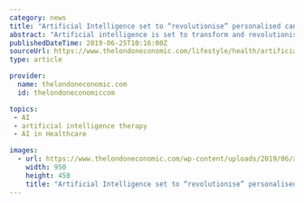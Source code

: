 ```yaml
---
category: news
title: "Artificial Intelligence set to “revolutionise” personalised cancer treatment plans"
abstract: "Artificial intelligence is set to transform and revolutionise treatment ... “We see a benefit to proton therapy treatment in approximately 20% of prostate patients because of their anatomy, particularly given the fact that traditional treatment methods ..."
publishedDateTime: 2019-06-25T10:16:00Z
sourceUrl: https://www.thelondoneconomic.com/lifestyle/health/artificial-intelligence-set-to-revolutionise-personalised-cancer-treatment-plans/25/06/
type: article

provider:
  name: thelondoneconomic.com
  id: thelondoneconomiccom

topics:
 - AI
 - artificial intelligence therapy
 - AI in Healthcare

images:
  - url: https://www.thelondoneconomic.com/wp-content/uploads/2019/06/a93307a8-tle1.jpg
    width: 950
    height: 450
    title: "Artificial Intelligence set to “revolutionise” personalised cancer treatment plans"
---
```

